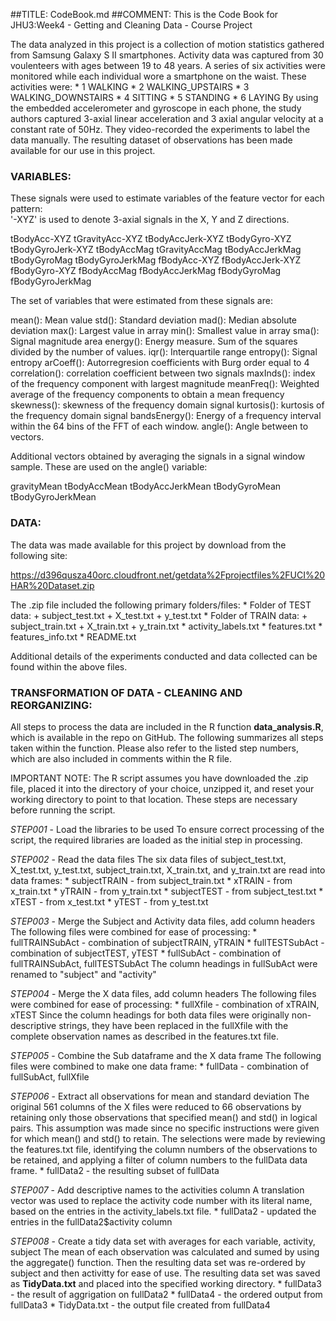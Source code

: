 
##TITLE:	CodeBook.md
##COMMENT:  This is the Code Book for JHU3:Week4 - Getting and Cleaning Data - Course Project
 
The data analyzed in this project is a collection of motion statistics gathered from Samsung Galaxy S II smartphones.  Activity data was captured from 30 voulenteers with ages between 19 to 48 years.   A series of six activities were monitored while each individual wore a smartphone on the waist.  These activities were:
	* 1 WALKING
	* 2 WALKING_UPSTAIRS
	* 3 WALKING_DOWNSTAIRS
	* 4 SITTING
	* 5 STANDING
	* 6 LAYING
By using the embedded accelerometer and gyroscope in each phone, the study authors captured 3-axial linear acceleration and 3 axial angular velocity at a constant rate of 50Hz.  They video-recorded the experiments to label the data manually. The resulting dataset of observations has been made available for our use in this project.

### VARIABLES:
These signals were used to estimate variables of the feature vector for each pattern:  
'-XYZ' is used to denote 3-axial signals in the X, Y and Z directions.

tBodyAcc-XYZ
tGravityAcc-XYZ
tBodyAccJerk-XYZ
tBodyGyro-XYZ
tBodyGyroJerk-XYZ
tBodyAccMag
tGravityAccMag
tBodyAccJerkMag
tBodyGyroMag
tBodyGyroJerkMag
fBodyAcc-XYZ
fBodyAccJerk-XYZ
fBodyGyro-XYZ
fBodyAccMag
fBodyAccJerkMag
fBodyGyroMag
fBodyGyroJerkMag

The set of variables that were estimated from these signals are: 

mean(): Mean value
std(): Standard deviation
mad(): Median absolute deviation 
max(): Largest value in array
min(): Smallest value in array
sma(): Signal magnitude area
energy(): Energy measure. Sum of the squares divided by the number of values. 
iqr(): Interquartile range 
entropy(): Signal entropy
arCoeff(): Autorregresion coefficients with Burg order equal to 4
correlation(): correlation coefficient between two signals
maxInds(): index of the frequency component with largest magnitude
meanFreq(): Weighted average of the frequency components to obtain a mean frequency
skewness(): skewness of the frequency domain signal 
kurtosis(): kurtosis of the frequency domain signal 
bandsEnergy(): Energy of a frequency interval within the 64 bins of the FFT of each window.
angle(): Angle between to vectors.

Additional vectors obtained by averaging the signals in a signal window sample. These are used on the angle() variable:

gravityMean
tBodyAccMean
tBodyAccJerkMean
tBodyGyroMean
tBodyGyroJerkMean  


### DATA:
The data was made available for this project by download from the following site:

https://d396qusza40orc.cloudfront.net/getdata%2Fprojectfiles%2FUCI%20HAR%20Dataset.zip

The .zip file included the following primary folders/files:
	* Folder of TEST data:
		+ subject_test.txt
		+ X_test.txt
		+ y_test.txt
	* Folder of TRAIN data:
		+ subject_train.txt
		+ X_train.txt
		+ y_train.txt
	* activity_labels.txt
	* features.txt
	* features_info.txt
	* README.txt

Additional details of the experiments conducted and data collected can be found within the above files.


### TRANSFORMATION OF DATA - CLEANING AND REORGANIZING:
All steps to process the data are included in the R function **data_analysis.R**, which is available in the repo on GitHub.   The following summarizes all steps taken within the function.   Please also refer to the listed step numbers, which are also included in comments within the R file.

IMPORTANT NOTE: The R script assumes you have downloaded the .zip file, placed it into the directory of your choice, unzipped it, and reset your working directory to point to that location.  These steps are necessary before running the script.

*STEP001* - Load the libraries to be used
To ensure correct processing of the script, the required libraries are loaded as the initial step in processing.

*STEP002* - Read the data files
The six data files of subject_test.txt, X_test.txt, y_test.txt, subject_train.txt, X_train.txt, and y_train.txt are read into data frames:
	* subjectTRAIN - from subject_train.txt
	* xTRAIN - from x_train.txt
	* yTRAIN - from y_train.txt
	* subjectTEST - from subject_test.txt
	* xTEST - from x_test.txt
	* yTEST - from y_test.txt

*STEP003* - Merge the Subject and Activity data files, add column headers
The following files were combined for ease of processing:
	* fullTRAINSubAct - combination of subjectTRAIN, yTRAIN
	* fullTESTSubAct - combination of subjectTEST, yTEST 
	* fullSubAct - combination of fullTRAINSubAct, fullTESTSubAct
The column headings in fullSubAct were renamed to "subject" and "activity"

*STEP004* - Merge the X data files, add column headers
The following files were combined for ease of processing:
	* fullXfile - combination of xTRAIN, xTEST
Since the column headings for both data files were originally non-descriptive strings, they have been replaced in the fullXfile with the complete observation names as described in the features.txt file.

*STEP005* - Combine the Sub dataframe and the X data frame
The following files were combined to make one data frame:
	* fullData - combination of fullSubAct, fullXfile

*STEP006* - Extract all observations for mean and standard deviation
The original 561 columns of the X files were reduced to 66 observations by retaining only those observations that specified mean() and std() in logical pairs. This assumption was made since no specific instructions were given for which mean() and std() to retain.  The selections were made by reviewing the features.txt file, identifying the column numbers of the observations to be retained, and applying a filter of column numbers to the fullData data frame.
	* fullData2 - the resulting subset of fullData

*STEP007* - Add descriptive names to the activities column
A translation vector was used to replace the activity code number with its literal name, based on the entries in the activity_labels.txt file.
	* fullData2 - updated the entries in the fullData2$activity column

*STEP008* - Create a tidy data set with averages for each variable, activity, subject
The mean of each observation was calculated and sumed by using the aggregate() function.  Then the resulting data set was re-ordered by subject and then activitty for ease of use.   The resulting data set was saved as **TidyData.txt** and placed into the specified working directory.
	* fullData3 - the result of aggrigation on fullData2
	* fullData4 - the ordered output from fullData3
	* TidyData.txt - the output file created from fullData4

